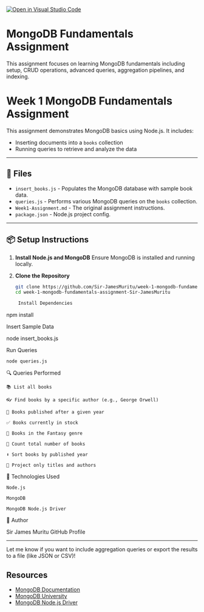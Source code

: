 [![Open in Visual Studio Code](https://classroom.github.com/assets/open-in-vscode-2e0aaae1b6195c2367325f4f02e2d04e9abb55f0b24a779b69b11b9e10269abc.svg)](https://classroom.github.com/online_ide?assignment_repo_id=19645294&assignment_repo_type=AssignmentRepo)

# MongoDB Fundamentals Assignment

This assignment focuses on learning MongoDB fundamentals including setup, CRUD operations, advanced queries, aggregation pipelines, and indexing.

# Week 1 MongoDB Fundamentals Assignment

This assignment demonstrates MongoDB basics using Node.js. It includes:

- Inserting documents into a `books` collection
- Running queries to retrieve and analyze the data

---

## 📂 Files

- `insert_books.js` - Populates the MongoDB database with sample book data.
- `queries.js` - Performs various MongoDB queries on the `books` collection.
- `Week1-Assignment.md` - The original assignment instructions.
- `package.json` - Node.js project config.

---

## 📦 Setup Instructions

1. **Install Node.js and MongoDB**
   Ensure MongoDB is installed and running locally.

2. **Clone the Repository**

   ```bash
   git clone https://github.com/Sir-JamesMuritu/week-1-mongodb-fundamentals-assignment-Sir-JamesMuritu.git
   cd week-1-mongodb-fundamentals-assignment-Sir-JamesMuritu

    Install Dependencies

npm install

Insert Sample Data

node insert_books.js

Run Queries

    node queries.js

🔍 Queries Performed

    📚 List all books

    👓 Find books by a specific author (e.g., George Orwell)

    📅 Books published after a given year

    ✅ Books currently in stock

    🧙 Books in the Fantasy genre

    🔢 Count total number of books

    ⬇️ Sort books by published year

    📝 Project only titles and authors

🧠 Technologies Used

    Node.js

    MongoDB

    MongoDB Node.js Driver

📧 Author

Sir James Muritu
GitHub Profile


---

Let me know if you want to include aggregation queries or export the results to a file (like JSON or CSV)!

## Resources

- [MongoDB Documentation](https://docs.mongodb.com/)
- [MongoDB University](https://university.mongodb.com/)
- [MongoDB Node.js Driver](https://mongodb.github.io/node-mongodb-native/) 